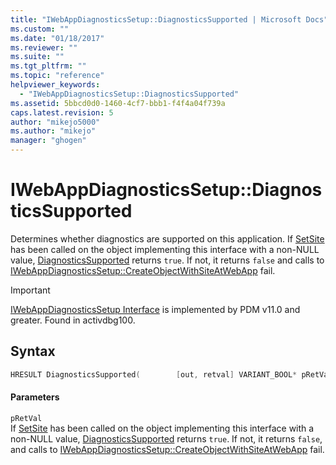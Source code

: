 ```yaml
---
title: "IWebAppDiagnosticsSetup::DiagnosticsSupported | Microsoft Docs"
ms.custom: ""
ms.date: "01/18/2017"
ms.reviewer: ""
ms.suite: ""
ms.tgt_pltfrm: ""
ms.topic: "reference"
helpviewer_keywords: 
  - "IWebAppDiagnosticsSetup::DiagnosticsSupported"
ms.assetid: 5bbcd0d0-1460-4cf7-bbb1-f4f4a04f739a
caps.latest.revision: 5
author: "mikejo5000"
ms.author: "mikejo"
manager: "ghogen"
---
```

# IWebAppDiagnosticsSetup::DiagnosticsSupported
Determines whether diagnostics are supported on this application. If [SetSite](http://go.microsoft.com/fwlink/?LinkId=232439) has been called on the object implementing this interface with a non-NULL value, [DiagnosticsSupported](../../winscript/reference/iwebappdiagnosticssetup-diagnosticssupported.md) returns `true`. If not, it returns `false` and calls to [IWebAppDiagnosticsSetup::CreateObjectWithSiteAtWebApp](../../winscript/reference/iwebappdiagnosticssetup-createobjectwithsiteatwebapp.md) fail.  
  
> [!IMPORTANT]
>  [IWebAppDiagnosticsSetup Interface](../../winscript/reference/iwebappdiagnosticssetup-interface.md) is implemented by PDM v11.0 and greater. Found in activdbg100.  
  
## Syntax  
  
```cpp  
HRESULT DiagnosticsSupported(        [out, retval] VARIANT_BOOL* pRetVal        );  
```  
  
#### Parameters  
 `pRetVal`  
 If [SetSite](http://go.microsoft.com/fwlink/?LinkId=232439) has been called on the object implementing this interface with a non-NULL value, [DiagnosticsSupported](../../winscript/reference/iwebappdiagnosticssetup-diagnosticssupported.md) returns `true`. If not, it returns `false`, and calls to [IWebAppDiagnosticsSetup::CreateObjectWithSiteAtWebApp](../../winscript/reference/iwebappdiagnosticssetup-createobjectwithsiteatwebapp.md) fail.